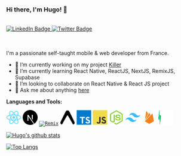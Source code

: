 ### Hi there, I'm Hugo! 👋
<br />
<div id="badges">
  <a href="https://www.linkedin.com/in/hugogarnier">
    <img src="https://img.shields.io/badge/LinkedIn-lightgray?style=for-the-badge&logo=linkedin&logoColor=white" alt="LinkedIn Badge"/>
  </a>
  
  <a href="https://twitter.com/garnier_hugo">
    <img src="https://img.shields.io/badge/Twitter-blue?style=for-the-badge&logo=twitter&logoColor=white" alt="Twitter Badge"/>
  </a>
</div>

<br />
<br />

I'm a passionate self-taught mobile & web developer from France.

- 🔭 I’m currently working on my project [Killer](https://github.com/hugogarnier/killer)
- 🌱 I’m currently learning React Native, ReactJS, NextJS, RemixJS, Supabase
- 👯 I’m looking to collaborate on React Native & React JS project
- 💬 Ask me about anything [here](https://github.com/hugogarnier/hugogarnier/issues)

**Languages and Tools:**  

<code><a href="https://reactjs.org/"><img src="https://github.com/devicons/devicon/blob/master/icons/react/react-original.svg" title="React" alt="React" width="40" height="40"/></a></code>
<code><a href="https://nextjs.org/"><img src="https://github.com/devicons/devicon/blob/master/icons/nextjs/nextjs-original.svg" title="Next" alt="Next" width="40" height="40"/></a></code>
<code><a href="https://remix.run/"><img src="https://user-images.githubusercontent.com/80961204/151557598-2f051599-cf99-4f48-b3b6-da61feb767b3.png" title="Remix" alt="Remix" width="40" height="40"/></a></code>
<code><a href="https://expo.dev/"><img src="https://raw.githubusercontent.com/expo/logos/main/svg/logo-type-a.svg" title="Expo" alt="Expo" width="40" height="40"/></a></code>
<code><a href="https://www.typescriptlang.org/"><img src="https://github.com/devicons/devicon/blob/master/icons/typescript/typescript-original.svg" title="Typescript" alt="Typescript" width="40" height="40"/></a></code>
<code><a href="https://www.javascript.com/"><img src="https://github.com/devicons/devicon/blob/master/icons/javascript/javascript-original.svg" title="Javascript" alt="Javascript" width="40" height="40"/></a></code>
<code><a href="https://nodejs.org/en/"><img src="https://github.com/devicons/devicon/blob/master/icons/nodejs/nodejs-original.svg" title="Node" alt="Node" width="40" height="40"/></a></code>
<code><a href="https://tailwindcss.com/"><img src="https://github.com/devicons/devicon/blob/master/icons/tailwindcss/tailwindcss-plain.svg" title="Tailwindcss" alt="Tailwindcss" width="40" height="40"/></a></code>
<code><a href="https://firebase.google.com/"><img src="https://github.com/devicons/devicon/blob/master/icons/firebase/firebase-plain.svg" title="Firebase" alt="Firebase" width="40" height="40"/></a></code>
<code><a href="https://supabase.com/"><img src="https://raw.githubusercontent.com/supabase/supabase/master/packages/common/assets/images/supabase-logo-wordmark--dark.svg#gh-dark-mode-only" title="Supabase" alt="Supabase" width="40" height="40"/></a></code>


[![Hugo's github stats](https://github-readme-stats.vercel.app/api?username=hugogarnier&show_icons=true&title_color=fff&icon_color=79ff97&text_color=9f9f9f&bg_color=151515)](https://github.com/hugogarnier/)

[![Top Langs](https://github-readme-stats.vercel.app/api/top-langs/?username=hugogarnier&layout=compact&theme=dark)](https://github.com/anuraghazra/github-readme-stats)

